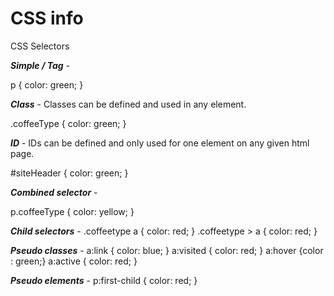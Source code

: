 <h1>CSS info</h1>

CSS Selectors

***Simple / Tag*** - 

p { color: green; }

***Class*** - Classes can be defined and used in any element.

.coffeeType { color: green; }

***ID*** - IDs can be defined and only used for one element on any given html page.

#siteHeader { color: green; }

***Combined selector*** - 

p.coffeeType { color: yellow; }

***Child selectors*** -
.coffeetype a { color: red; }
.coffeetype > a { color: red; }

***Pseudo classes*** - 
a:link { color: blue; }
a:visited { color: red; }
a:hover {color : green;}
a:active { color: red; }

***Pseudo elements*** - p:first-child { color: red; }
